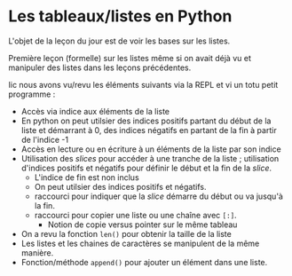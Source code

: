 # Les tableaux/listes en Python

L'objet de la leçon du jour est de voir les bases sur les listes.

Première leçon (formelle) sur les listes même si on avait déjà vu  et manipuler des listes dans les leçons précédentes.

Iic nous avons vu/revu les éléments suivants via la REPL et vi un totu petit programme :

* Accès via indice aux éléments de la liste
* En python on peut utilsier des indices positifs partant du début de la liste et démarrant à 0, des indices négatifs en partant de la fin à partir de l'indice -1
* Accès en lecture ou en écriture à un éléments de la liste par son indice
* Utilisation des _slices_ pour accéder à une tranche de la liste ; utilisation d'indices positifs et négatifs pour définir le début et la fin de la _slice_.
  * L'indice de fin est non inclus
  * On peut utilsier des indices positifs et négatifs.
  * raccourci pour indiquer que la _slice_ démarre du début ou va jusqu'à la fin.
  * raccourci pour copier une liste ou une chaîne avec `[:]`.
    * Notion de copie versus pointer sur le même tableau
* On a revu la fonction `len()` pour obtenir la taille de la liste
* Les listes et les chaines de caractères se manipulent de la même manière.
* Fonction/méthode `append()` pour ajouter un élément dans une liste.